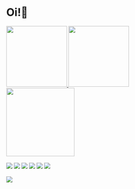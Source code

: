 # Oi!👋

<div>
  <a href="https://github.com/apradols">
  <img height="160em" src="https://github-readme-stats.vercel.app/api?username=apradols&show_icons=true&theme=tokyonight&include_all_commits=true&count_private=true&bg_color=2c0735&text_color=a663cc&icon_color=6f2dbd&title_color=b9faf8&border_color=2c0735"/>
  <img height="160em" src="https://github-readme-stats.vercel.app/api/top-langs/?username=apradols&layout=compact&langs_count=16&bg_color=2c0735&text_color=a663cc&icon_color=6f2dbd&title_color=b9faf8&border_color=2c0735"/>
     <img  height="180em" src="https://activity-graph.herokuapp.com/graph?username=apradols&bg_color=2c0735&color=a663cc&line=b9faf8">
</div>
  
<div style="display: inline_block"><br>
  <a target="_blank"><img src="https://img.shields.io/badge/Python-14354C?style=for-the-badge&logo=python&logoColor=white" target="_blank"></a>
  <a target="_blank"><img src="https://img.shields.io/badge/HTML-239120?style=for-the-badge&logo=html5&logoColor=white" target="_blank"></a>
  <a target="_blank"><img src="https://img.shields.io/badge/Java-ED8B00?style=for-the-badge&logo=java&logoColor=white" target="_blank"></a>
  <a target="_blank"><img src="https://img.shields.io/badge/JavaScript-323330?style=for-the-badge&logo=javascript&logoColor=F7DF1E" target="_blank"></a>
  <a target="_blank"><img src="https://img.shields.io/badge/CSS-239120?&style=for-the-badge&logo=css3&logoColor=white" target="_blank"></a>
  <a target="_blank"><img src="https://img.shields.io/badge/C-00599C?style=for-the-badge&logo=c&logoColor=white" target="_blank"></a>
</div>
 
<div><br>
   <a href="https://www.linkedin.com/in/apradols/" target="_blank"><img src="https://img.shields.io/badge/-LinkedIn-%230077B5?style=for-the-badge&logo=linkedin&logoColor=white" target="_blank"></a>
</div>
  
